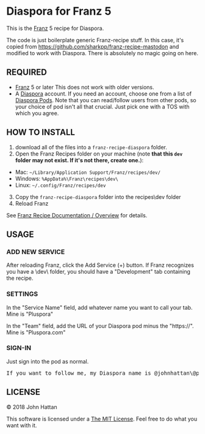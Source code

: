 # Diaspora for Franz 5

This is the [Franz](https://meetfranz.com/) 5 recipe for Diaspora.

The code is just boilerplate generic Franz-recipe stuff. In this case, it's copied from https://github.com/sharkpp/franz-recipe-mastodon and modified to work with Diaspora. There is absolutely no magic going on here.

## REQUIRED

* [Franz](https://meetfranz.com/) 5 or later
  This does not work with older versions.
* A [Diaspora](https://diasporafoundation.org/) account. If you need an account, choose one from a list of [Diaspora Pods](https://podupti.me/).
  Note that you can read/follow users from other pods, so your choice of pod isn't all that crucial. Just pick one with a TOS with which you agree.

## HOW TO INSTALL

1. download all of the files into a `franz-recipe-diaspora` folder.
2. Open the Franz Recipes folder on your machine (note **that this `dev` folder may not exist. If it's not there, create one.**):
  * Mac: `~/Library/Application Support/Franz/recipes/dev/`
  * Windows: `%AppData%\Franz\recipes\dev\`
  * Linux: `~/.config/Franz/recipes/dev`
3. Copy the `franz-recipe-diaspora` folder into the recipes\dev folder
4. Reload Franz

See [Franz Recipe Documentation / Overview](https://github.com/meetfranz/plugins/blob/master/docs/integration.md)
 for details.

## USAGE

### ADD NEW SERVICE

After reloading Franz, click the Add Service (+) button. If Franz recognizes you have a \dev\ folder, you should have a "Development" tab containing the recipe.

### SETTINGS

In the "Service Name" field, add whatever name you want to call your tab. Mine is "Pluspora"

In the "Team" field, add the URL of your Diaspora pod minus the "https://". Mine is "Pluspora.com"

### SIGN-IN

Just sign into the pod as normal.

<pre>If you want to follow me, my Diaspora name is @johnhattan\@pluspora.com</pre>

## LICENSE

&copy; 2018 John Hattan

This software is licensed under a [The MIT License](http://opensource.org/licenses/MIT). Feel free to do what you want with it.
